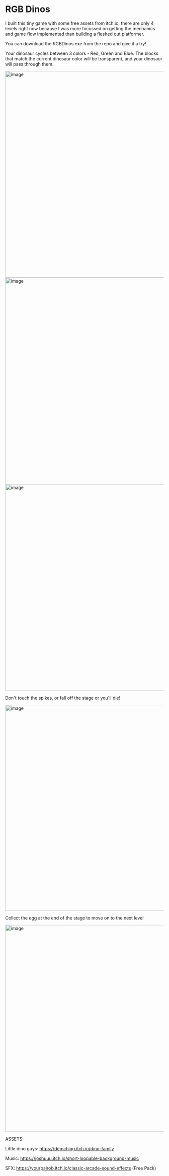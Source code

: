 # RGB Dinos

I built this tiny game with some free assets from itch.io, there are only 4 levels right now because I was more focussed on getting the mechanics and game flow implemented than building a fleshed out platformer.

You can download the RGBDinos.exe from the repo and give it a try!

Your dinosaur cycles between 3 colors - Red, Green and Blue. The blocks that match the current dinosaur color will be transparent, and your dinosaur will pass through them.

<img width="1163" height="657" alt="image" src="https://github.com/user-attachments/assets/e781373b-eea8-4975-a166-1cb2b71c521e" />
<img width="1161" height="657" alt="image" src="https://github.com/user-attachments/assets/6a0cc252-7a09-40f7-8210-13dde845f219" />
<img width="1162" height="657" alt="image" src="https://github.com/user-attachments/assets/54e54a04-7160-442a-bc78-34cde9d336db" />

Don't touch the spikes, or fall off the stage or you'll die!

<img width="1162" height="655" alt="image" src="https://github.com/user-attachments/assets/04d31f33-6cac-4b08-8ada-2b5d34780b71" />

Collect the egg at the end of the stage to move on to the next level

<img width="1162" height="658" alt="image" src="https://github.com/user-attachments/assets/f0470fa2-6428-4b07-a297-ee0dd83a8b64" />

ASSETS:

Little dino guys: https://demching.itch.io/dino-family

Music: https://joshuuu.itch.io/short-loopable-background-music

SFX: https://yourpalrob.itch.io/classic-arcade-sound-effects (Free Pack)

